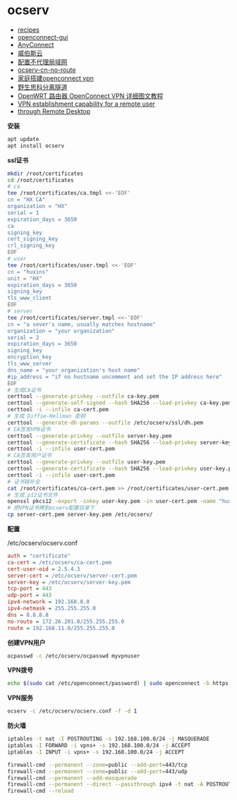 # ocserv

- [recipes](https://gitlab.com/openconnect/recipes)
- [openconnect-gui](https://openconnect.github.io/openconnect-gui/)
- [AnyConnect](https://download.escope.net/Cisco/asa/vpn/)
- [威伯斯云](https://www.vps000.org/)
- [配置不代理局域网](https://v2ex.com/t/665868)
- [ocserv-cn-no-route](https://github.com/CNMan/ocserv-cn-no-route)
- [家庭搭建openconnect vpn](https://yuerblog.cc/2020/11/21/%e5%ae%b6%e5%ba%ad%e6%90%ad%e5%bb%baopenconnect-vpn/)
- [野生思科分离隧道](https://beijing.bb/splitting-network-traffic-based-on-destinations/)
- [OpenWRT 路由器 OpenConnect VPN 详细图文教程](https://www.ioiox.com/archives/90.html)
- [VPN establishment capability for a remote user](https://www.petenetlive.com/KB/Article/0000546)
- [through Remote Desktop](https://blog.expta.com/2020/04/how-to-enable-cisco-anyconnect-vpn.html)

**安装**

```bash
apt update
apt install ocserv
```

**ssl证书**

```bash
mkdir /root/certificates
cd /root/certificates
# ca
tee /root/certificates/ca.tmpl <<-'EOF'
cn = "HX CA"
organization = "HX"
serial = 1
expiration_days = 3650
ca
signing_key
cert_signing_key
crl_signing_key
EOF
# user
tee /root/certificates/user.tmpl <<-'EOF'
cn = "huxins"
unit = "HX"
expiration_days = 3650
signing_key
tls_www_client
EOF
# server
tee /root/certificates/server.tmpl <<-'EOF'
cn = "a sever's name, usually matches hostname"
organization = "your organization"
serial = 2
expiration_days = 3650
signing_key
encryption_key
tls_www_server
dns_name = "your organization's host name"
#ip_address = "if no hostname uncomment and set the IP address here"
EOF
# 生成CA证书
certtool --generate-privkey --outfile ca-key.pem
certtool --generate-self-signed --hash SHA256 --load-privkey ca-key.pem --template ca.tmpl --outfile ca-cert.pem
certtool -i --infile ca-cert.pem
# 生成 Diffie-Hellman 密钥
certtool --generate-dh-params --outfile /etc/ocserv/ssl/dh.pem
# CA签发VPN证书
certtool --generate-privkey --outfile server-key.pem
certtool --generate-certificate --hash SHA256 --load-privkey server-key.pem --load-ca-certificate ca-cert.pem --load-ca-privkey ca-key.pem --template server.tmpl --outfile server-cert.pem
certtool -i --infile user-cert.pem
# CA签发用户证书
certtool --generate-privkey --outfile user-key.pem
certtool --generate-certificate --hash SHA256 --load-privkey user-key.pem --load-ca-certificate ca-cert.pem --load-ca-privkey ca-key.pem --template user.tmpl --outfile user-cert.pem
certtool -i --infile user-cert.pem
# 证书链补全
cat /root/certificates/ca-cert.pem >> /root/certificates/user-cert.pem
# 生成.p12证书文件
openssl pkcs12 -export -inkey user-key.pem -in user-cert.pem -name "huxins" -certfile ca-cert.pem -caname "HX CA" -out huxins.AnyConnect.p12 -passout pass:12345678
# 把VPN证书拷到ocserv配置目录下
cp server-cert.pem server-key.pem /etc/ocserv/
```

**配置**

/etc/ocserv/ocserv.conf

```ini
auth = "certificate"
ca-cert = /etc/ocserv/ca-cert.pem
cert-user-oid = 2.5.4.3
server-cert = /etc/ocserv/server-cert.pem
server-key = /etc/ocserv/server-key.pem
tcp-port = 443
udp-port = 443
ipv4-network = 192.168.8.0
ipv4-netmask = 255.255.255.0
dns = 8.8.8.8
no-route = 172.26.201.0/255.255.255.0
route = 192.168.11.0/255.255.255.0
```

**创建VPN用户**

```bash
ocpasswd -c /etc/ocserv/ocpasswd myvpnuser
```

**VPN拨号**

```bash
echo $(sudo cat /etc/openconnect/password) | sudo openconnect -b https://YourORGVPNURL -u YourOrgVPNUsername --passwd-on-stdin
```

**VPN服务**

```bash
ocserv -c /etc/ocserv/ocserv.conf -f -d 1
```

**防火墙**

```bash
iptables -t nat -I POSTROUTING -s 192.168.100.0/24 -j MASQUERADE
iptables -I FORWARD -i vpns+ -s 192.168.100.0/24 -j ACCEPT
iptables -I INPUT -i vpns+ -s 192.168.100.0/24 -j ACCEPT

firewall-cmd --permanent --zone=public --add-port=443/tcp
firewall-cmd --permanent --zone=public --add-port=443/udp
firewall-cmd --permanent --add-masquerade
firewall-cmd --permanent --direct --passthrough ipv4 -t nat -A POSTROUTING -o ens34 -j MASQUERADE
firewall-cmd --reload
```

